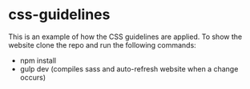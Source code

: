 # css-guidelines

This is an example of how the CSS guidelines are applied.
To show the website clone the repo and run the following commands:
- npm install
- gulp dev (compiles sass and auto-refresh website when a change occurs)